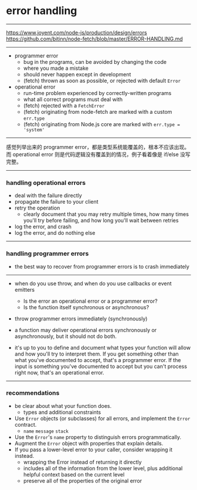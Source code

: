 # error handling

---

https://www.joyent.com/node-js/production/design/errors
https://github.com/bitinn/node-fetch/blob/master/ERROR-HANDLING.md

---

- programmer error
    - bug in the programs, can be avoided by changing the code
    - where you made a mistake
    - should never happen except in development
    - (fetch) thrown as soon as possible, or rejected with default `Error`
- operational error
    - run-time problem experienced by correctly-written programs
    - what all correct programs must deal with
    - (fetch) rejected with a `FetchError`
    - (fetch) originating from node-fetch are marked with a custom `err.type`
    - (fetch) originating from Node.js core are marked with `err.type = 'system'`

---

感觉列举出来的 programmer error，都是类型系统能覆盖的，根本不应该出现。
而 operational error 则是代码逻辑没有覆盖到的情况，例子看着像是 if/else 没写完整。

---

### handling operational errors

- deal with the failure directly
- propagate the failure to your client
- retry the operation
    - clearly document that you may retry multiple times, how many times you'll
        try before failing, and how long you'll wait between retries
- log the error, and crash
- log the error, and do nothing else

---

### handling programmer errors

- the best way to recover from programmer errors is to crash immediately

---

- when do you use throw, and when do you use callbacks or event emitters
    - Is the error an operational error or a programmer error?
    - Is the function itself synchronous or asynchronous?

- throw programmer errors immediately (synchronously)
- a function may deliver operational errors synchronously or asynchronously,
    but it should not do both.

- it's up to you to define and document what types your function will allow and
    how you'll try to interpret them. If you get something other than what
    you've documented to accept, that's a programmer error. If the input is
    something you've documented to accept but you can't process right now,
    that's an operational error.

---

### recommendations

- be clear about what your function does.
    - types and additional constraints
- Use `Error` objects (or subclasses) for all errors, and implement the `Error` contract.
    - `name` `message` `stack`
- Use the `Error`'s `name` property to distinguish errors programmatically.
- Augment the `Error` object with properties that explain details.
- If you pass a lower-level error to your caller, consider wrapping it instead.
    - wrapping the Error instead of returning it directly
    - includes all of the information from the lower level, plus additional
        helpful context based on the current level
    - preserve all of the properties of the original error
